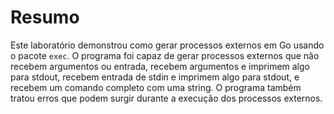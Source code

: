 # Resumo

Este laboratório demonstrou como gerar processos externos em Go usando o pacote `exec`. O programa foi capaz de gerar processos externos que não recebem argumentos ou entrada, recebem argumentos e imprimem algo para stdout, recebem entrada de stdin e imprimem algo para stdout, e recebem um comando completo com uma string. O programa também tratou erros que podem surgir durante a execução dos processos externos.
